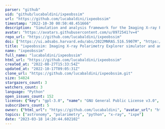 ```yaml
---
parser: "github"
uid: "github/lucabaldini/ixpeobssim"
url: "https://github.com/lucabaldini/ixpeobssim"
timestamp: "2022-10-30 00:50:48.451666"
description: "Simulation and analysis framework for the Imaging X-ray Polarimetry Explorer"
avatar: "https://avatars.githubusercontent.com/u/8972541?v=4"
repo_url: "https://github.com/lucabaldini/ixpeobssim"
doi: ["https://ui.adsabs.harvard.edu/abs/2022MNRAS.516.5907M", "https://ui.adsabs.harvard.edu/abs/2022SoftX..1901194B", "https://ui.adsabs.harvard.edu/abs/2022ascl.soft10020B/abstract"]
title: "ixpeobssim: Imaging X-ray Polarimetry Explorer simulator and analyzer"
name: "ixpeobssim"
full_name: "lucabaldini/ixpeobssim"
html_url: "https://github.com/lucabaldini/ixpeobssim"
created_at: "2022-08-27T15:33:54Z"
updated_at: "2022-10-17T09:05:31Z"
clone_url: "https://github.com/lucabaldini/ixpeobssim.git"
size: 54824
stargazers_count: 3
watchers_count: 3
language: "Python"
open_issues_count: 152
license: {"key": "gpl-3.0", "name": "GNU General Public License v3.0", "spdx_id": "GPL-3.0", "url": "https://api.github.com/licenses/gpl-3.0", "node_id": "MDc6TGljZW5zZTk="}
subscribers_count: 5
owner: {"html_url": "https://github.com/lucabaldini", "avatar_url": "https://avatars.githubusercontent.com/u/8972541?v=4", "login": "lucabaldini", "type": "User"}
topics: ["astronomy", "polarimetry", "python", "x-ray", "ixpe"]
date: "2023-03-18 14:20:44.602102"
---
```

